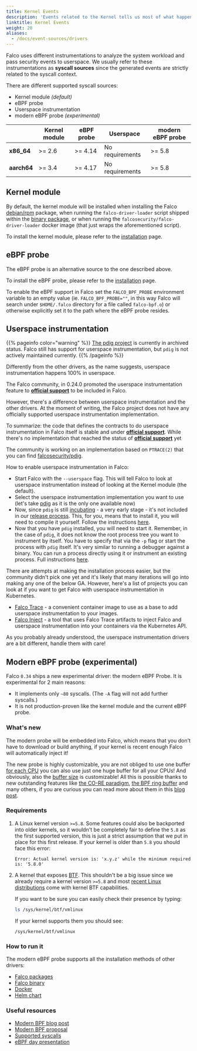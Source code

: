 ```yaml
---
title: Kernel Events
description: 'Events related to the Kernel tells us most of what happens above.'
linktitle: Kernel Events
weight: 20
aliases:
  - /docs/event-sources/drivers
---
```


Falco uses different instrumentations to analyze the system workload and pass security events to userspace. We usually refer to these instrumentations as **syscall sources** since the generated events are strictly related to the syscall context.

There are different supported syscall sources:

- Kernel module *(default)*
- eBPF probe
- Userspace instrumentation
- modern eBPF probe *(experimental)*

|             | Kernel module | eBPF probe | Userspace       | modern eBPF probe |
| ----------- | ------------- | ---------- | --------------- | ----------------- |
| **x86_64**  | >= 2.6        | >= 4.14    | No requirements | >= 5.8            |
| **aarch64** | >= 3.4        | >= 4.17    | No requirements | >= 5.8            |

## Kernel module

By default, the kernel module will be installed when installing the Falco [debian/rpm](/docs/getting-started/installation) package, when running the `falco-driver-loader` script shipped within the [binary package](/docs/getting-started/installation#linux-binary), or when running the `falcosecurity/falco-driver-loader` docker image (that just wraps the aforementioned script).

To install the kernel module, please refer to the [installation](/docs/getting-started/installation/#install-driver) page.

## eBPF probe

The eBPF probe is an alternative source to the one described above.

To install the eBPF probe, please refer to the [installation](/docs/getting-started/installation/#install-driver) page.

To enable the eBPF support in Falco set the `FALCO_BPF_PROBE` environment variable to an empty value (ie. `FALCO_BPF_PROBE=""`, in this way Falco will search under `$HOME/.falco` directory for a file called `falco-bpf.o`) or otherwise explicitly set it to the path where the eBPF probe resides.

## Userspace instrumentation

{{% pageinfo color="warning" %}}
[The pdig project](https://github.com/falcosecurity/pdig) is currently in archived status. Falco still has support for userspace instrumentation, but `pdig` is not actively maintained currently.
{{% /pageinfo %}}

Differently from the other drivers, as the name suggests, userspace instrumentation happens 100% in userspace.

The Falco community, in 0.24.0 promoted the userspace instrumentation feature to **[official support](https://github.com/falcosecurity/evolution#official-support)** to be included in Falco.

However, there's a difference between userspace instrumentation and the other drivers. At the moment of writing, the Falco project does not have any officially supported userspace instrumentation implementation.

To summarize: the code that defines the contracts to do userspace instrumentation in Falco itself is stable and under **[official support](https://github.com/falcosecurity/evolution#official-support)**. While there's
no implementation that reached the status of **[official support](https://github.com/falcosecurity/evolution#official-support)** yet

The community is working on an implementation based on `PTRACE(2)` that you can find [falcosecurity/pdig](https://github.com/falcosecurity/pdig).

How to enable userspace instrumentation in Falco:

- Start Falco with the `--userspace` flag. This will tell Falco to look at userspace instrumentation instead of looking at the Kernel module (the default).
- Select the userspace instrumentation implementation you want to use (let's take [pdig](https://github.com/falcosecurity/pdig) as it is the only one available now)
- Now, since `pdig` is still [incubating](https://github.com/falcosecurity/evolution#incubating) - a very early stage - it's not included in our [release process](https://github.com/falcosecurity/falco/blob/master/RELEASE.md). This, for you, means that to install it, you will need to compile it yourself. Follow the instructions [here](https://github.com/falcosecurity/pdig#instructions).
- Now that you have `pdig` installed, you will need to start it. Remember, in the case of `pdig`, it does not know the root process tree you want to instrument by itself. You have to specify that via the  `-p` flag or start the process with `pdig` itself. It's very similar to running a debugger against a binary. You can run a process directly using it or instrument an existing process. Full instructions [here](https://github.com/falcosecurity/pdig#how-to-run-it).

There are attempts at making the installation process easier, but the community didn't pick one yet and it's likely that many iterations will go into making any one of the below GA. However, here's a list of projects you can look at if you want to get Falco with userspace instrumentation in Kubernetes.

- [Falco Trace](https://github.com/kris-nova/falco-trace) - a convenient container image to use as a base to add userspace instrumentation to your images.
- [Falco Inject](https://github.com/fntlnz/falco-inject) - a tool that uses Falco Trace artifacts to inject Falco and userspace instrumentation into your containers via the Kubernetes API.

As you probably already understood, the userspace instrumentation drivers are a bit different, handle them with care!

## Modern eBPF probe (experimental)

Falco `0.34` ships a new experimental driver: the modern eBPF Probe. It is experimental for 2 main reasons:

* It implements only `~80` syscalls. (The `-A` flag will not add further syscalls.)
* It is not production-proven like the kernel module and the current eBPF probe.

### What's new

The modern probe will be embedded into Falco, which means that you don't have to download or build anything, if your kernel is recent enough Falco will automatically inject it!

The new probe is highly customizable, you are not obliged to use one buffer [for each CPU](https://github.com/falcosecurity/falco/blob/660da98e4c37f4d4f79ec4bebf4379d9b90b0892/falco.yaml#L292) you can also use just one huge buffer for all your CPUs! And obviously, also the [buffer size](https://github.com/falcosecurity/falco/blob/660da98e4c37f4d4f79ec4bebf4379d9b90b0892/falco.yaml#L226) is customizable! All this is possible thanks to new outstanding features like [the CO-RE paradigm](https://nakryiko.com/posts/bpf-portability-and-co-re/), [the BPF ring buffer](https://nakryiko.com/posts/bpf-ringbuf/) and many others, if you are curious you can read more about them in this [blog post](/blog/falco-modern-bpf#what-s-new).

### Requirements

1. A Linux kernel version `>=5.8`. Some features could also be backported into older kernels, so it wouldn't be completely fair to define the `5.8` as the first supported version, this is just a strict assumption that we put in place for this first release. If your kernel is older than `5.8` you should face this error:

    ```text
    Error: Actual kernel version is: 'x.y.z' while the minimum required is: '5.8.0'
    ```

2. A kernel that exposes [BTF](https://docs.kernel.org/bpf/btf.html). This shouldn't be a big issue since we already require a kernel version `>=5.8` and most [recent Linux distributions](https://github.com/libbpf/libbpf#bpf-co-re-compile-once--run-everywhere) come with kernel BTF capabilities.

    If you want to be sure you can easily check their presence by typing:

    ```bash
    ls /sys/kernel/btf/vmlinux
    ```

    If your kernel supports them you should see:

    ```text
    /sys/kernel/btf/vmlinux
    ```

### How to run it

The modern eBPF probe supports all the installation methods of other drivers:

* [Falco packages](/docs/getting-started/installation/#installation-with-dialog)
* [Falco binary](/docs/getting-started/running/#falco-binary)
* [Docker](/docs/getting-started/running/#modern-ebpf)
* [Helm chart](https://github.com/falcosecurity/charts/blob/master/falco/README.md#daemonset)

### Useful resources

* [Modern BPF blog post](/blog/falco-modern-bpf/)
* [Modern BPF proposal](https://github.com/falcosecurity/libs/blob/master/proposals/20220329-modern-bpf-probe.md)
* [Supported syscalls](https://github.com/falcosecurity/libs/issues/513)
* [eBPF day presentation](https://youtu.be/BxoKztfHnYY)
